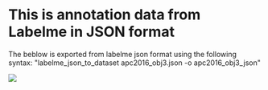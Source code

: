 # This is annotation data from Labelme in JSON format
The beblow is exported from labelme json format using the following syntax:
 "labelme_json_to_dataset apc2016_obj3.json -o apc2016_obj3_json"

![](Labelme%20Output%20data/label_viz.png)
